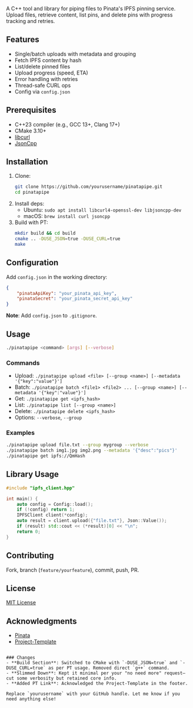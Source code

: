A C++ tool and library for piping files to Pinata's IPFS pinning service. Upload files, retrieve content, list pins, and delete pins with progress tracking and retries.

## Features

- Single/batch uploads with metadata and grouping
- Fetch IPFS content by hash
- List/delete pinned files
- Upload progress (speed, ETA)
- Error handling with retries
- Thread-safe CURL ops
- Config via `config.json`

## Prerequisites

- C++23 compiler (e.g., GCC 13+, Clang 17+)
- CMake 3.10+
- [libcurl](https://curl.se/libcurl/)
- [JsonCpp](https://github.com/open-source-parsers/jsoncpp)

## Installation

1. Clone:
   ```bash
   git clone https://github.com/yourusername/pinatapipe.git
   cd pinatapipe
   ```
2. Install deps:
   - Ubuntu: `sudo apt install libcurl4-openssl-dev libjsoncpp-dev`
   - macOS: `brew install curl jsoncpp`
3. Build with PT:
   ```bash
   mkdir build && cd build
   cmake .. -DUSE_JSON=true -DUSE_CURL=true
   make
   ```

## Configuration

Add `config.json` in the working directory:
```json
{
    "pinataApiKey": "your_pinata_api_key",
    "pinataSecret": "your_pinata_secret_api_key"
}
```

**Note**: Add `config.json` to `.gitignore`.

## Usage

```bash
./pinatapipe <command> [args] [--verbose]
```

### Commands

- Upload: `./pinatapipe upload <file> [--group <name>] [--metadata '{"key":"value"}']`
- Batch: `./pinatapipe batch <file1> <file2> ... [--group <name>] [--metadata '{"key":"value"}']`
- Get: `./pinatapipe get <ipfs_hash>`
- List: `./pinatapipe list [--group <name>]`
- Delete: `./pinatapipe delete <ipfs_hash>`
- Options: `--verbose`, `--group`

### Examples

```bash
./pinatapipe upload file.txt --group mygroup --verbose
./pinatapipe batch img1.jpg img2.png --metadata '{"desc":"pics"}'
./pinatapipe get ipfs://QmHash
```

## Library Usage

```cpp
#include "ipfs_client.hpp"

int main() {
    auto config = Config::load();
    if (!config) return 1;
    IPFSClient client(*config);
    auto result = client.upload({"file.txt"}, Json::Value());
    if (result) std::cout << (*result)[0] << "\n";
    return 0;
}
```

## Contributing

Fork, branch (`feature/yourfeature`), commit, push, PR.

## License

[MIT License](LICENSE)

## Acknowledgments

- [Pinata](https://pinata.cloud/)
- [Project-Template](https://github.com/genyleap/Project-Template)
```

### Changes
- **Build Section**: Switched to CMake with `-DUSE_JSON=true` and `-DUSE_CURL=true` as per PT usage. Removed direct `g++` command.
- **Slimmed Down**: Kept it minimal per your "no need more" request—cut some verbosity but retained core info.
- **Added PT Link**: Acknowledged the Project-Template in the footer.

Replace `yourusername` with your GitHub handle. Let me know if you need anything else!
